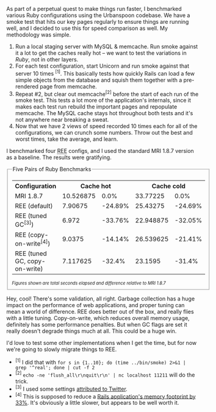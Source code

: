 As part of a perpetual quest to make things run faster, I benchmarked various Ruby configurations using the Urbanspoon codebase. We have a smoke test that hits our key pages regularly to ensure things are running well, and I decided to use this for speed comparison as well. My methodology was simple.

1. Run a local staging server with MySQL & memcache. Run smoke against it a lot to get the caches really hot &ndash; we want to test the variations in *Ruby*, not in other layers.
2. For each test configuration, start Unicorn and run smoke against that server 10 times <sup>\[1\]</sup>. This basically tests how quickly Rails can load a few simple objects from the database and squish them together with a pre-rendered page from memcache.
3. Repeat #2, but clear out memcache<sup>\[2\]</sup> before the start of each run of the smoke test. This tests a lot more of the application's internals, since it makes each test run rebuild the important pages and repopulate memcache. The MySQL cache stays hot throughout both tests and it's not anywhere near breaking a sweat.
4. Now that we have 2 views of speed recorded 10 times each for all of the configurations, we can crunch some numbers. Throw out the best and worst times, take the average, and learn.

I benchmarked four <abbr title="Ruby Enterprise Edition">REE</abbr> configs, and I used the standard MRI 1.8.7 version as a baseline. The results were gratifying.

<fieldset>
  <legend>Five Pairs of Ruby Benchmarks</legend>
  <table style="width:100%;">
    <tr>
      <th style="width:40%;">Configuration</th>
      <th colspan="2">Cache hot</th>
      <th colspan="2">Cache cold</th>
    </tr>
    <tr>
      <td>MRI 1.8.7</td>
      <td>10.526875</td>
      <td>0.0%</td>
      <td>33.77225</td>
      <td>0.0%</td>
    </tr>
    <tr>
      <td>REE (default)</td>
      <td>7.90675</td>
      <td>-24.89%</td>
      <td>25.43275</td>
      <td>-24.69%</td>
    </tr>
    <tr>
      <td>REE (tuned GC<sup>[3]</sup>)</td>
      <td>6.972</td>
      <td>-33.76%</td>
      <td>22.948875</td>
      <td>-32.05%</td>
    </tr>
    <tr>
      <td>REE (copy-on-write<sup>[4]</sup>)</td>
      <td>9.0375</td>
      <td>-14.14%</td>
      <td>26.539625</td>
      <td>-21.41%</td>
    </tr>
    <tr>
      <td>REE (tuned GC, copy-on-write)</td>
      <td>7.117625</td>
      <td>-32.4%</td>
      <td>23.1595</td>
      <td>-31.4%</td>
    </tr>
  </table>
  <p style="margin:0.5em 0 0 0;padding;0;font-size:0.8em;"><em>Figures shown are total seconds elapsed and difference relative to MRI 1.8.7</em></p>
</fieldset>

Hey, cool! There's some validation, all right. Garbage collection has a huge impact on the performance of web applications, and proper tuning can mean a world of difference. REE does better out of the box, and really flies with a little tuning. Copy-on-write, which reduces overall memory usage, definitely has some performance penalties. But when GC flags are set it really doesn't degrade things much at all. This could be a huge win.

I'd love to test some other implementations when I get the time, but for now we're going to slowly migrate things to REE.

* <sup>\[1\]</sup> I did that with `for s in {1..10}; do (time ../bin/smoke) 2>&1 | grep '^real'; done | cut -f 2`
* <sup>\[2\]</sup> `echo -ne 'flush_all\r\nquit\r\n' | nc localhost 11211` will do the trick.
* <sup>\[3\]</sup> I used some settings [attributed to Twitter](http://www.rubyenterpriseedition.com/documentation.html#_garbage_collector_performance_tuning).
* <sup>\[4\]</sup> This is supposed to reduce a [Rails application's memory footprint by 33%](http://www.rubyenterpriseedition.com/documentation.html#_overview_of_ruby_enterprise_edition_ree). It's obviously a little slower, but appears to be well worth it.
